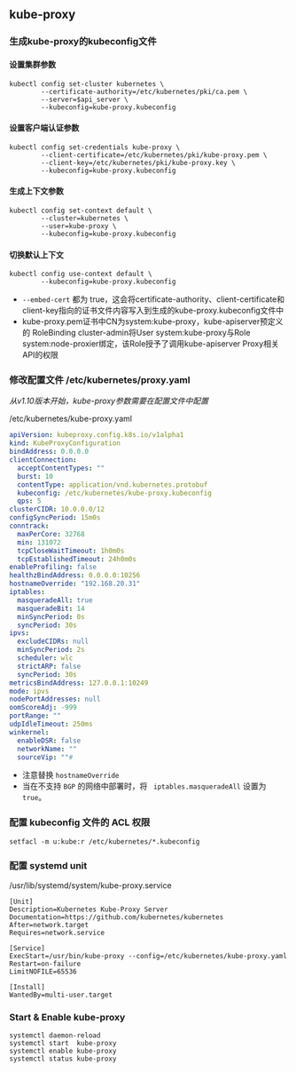 ## kube-proxy

### 生成kube-proxy的kubeconfig文件

#### 设置集群参数

```shell
kubectl config set-cluster kubernetes \
        --certificate-authority=/etc/kubernetes/pki/ca.pem \
        --server=$api_server \
        --kubeconfig=kube-proxy.kubeconfig    
```


#### 设置客户端认证参数

```shell
kubectl config set-credentials kube-proxy \
        --client-certificate=/etc/kubernetes/pki/kube-proxy.pem \
        --client-key=/etc/kubernetes/pki/kube-proxy.key \
        --kubeconfig=kube-proxy.kubeconfig
```

#### 生成上下文参数

```shell
kubectl config set-context default \
        --cluster=kubernetes \
        --user=kube-proxy \
        --kubeconfig=kube-proxy.kubeconfig
```

#### 切换默认上下文

```shell
kubectl config use-context default \
        --kubeconfig=kube-proxy.kubeconfig
```

  - `--embed-cert` 都为 true，这会将certificate-authority、client-certificate和client-key指向的证书文件内容写入到生成的kube-proxy.kubeconfig文件中
  - kube-proxy.pem证书中CN为system:kube-proxy，kube-apiserver预定义的 RoleBinding cluster-admin将User system:kube-proxy与Role system:node-proxier绑定，该Role授予了调用kube-apiserver Proxy相关API的权限



### 修改配置文件 /etc/kubernetes/proxy.yaml

*从v1.10版本开始，kube-proxy参数需要在配置文件中配置*

/etc/kubernetes/kube-proxy.yaml

```yaml
apiVersion: kubeproxy.config.k8s.io/v1alpha1
kind: KubeProxyConfiguration
bindAddress: 0.0.0.0
clientConnection:
  acceptContentTypes: ""
  burst: 10
  contentType: application/vnd.kubernetes.protobuf
  kubeconfig: /etc/kubernetes/kube-proxy.kubeconfig
  qps: 5
clusterCIDR: 10.0.0.0/12
configSyncPeriod: 15m0s
conntrack:
  maxPerCore: 32768
  min: 131072
  tcpCloseWaitTimeout: 1h0m0s
  tcpEstablishedTimeout: 24h0m0s
enableProfiling: false
healthzBindAddress: 0.0.0.0:10256
hostnameOverride: "192.168.20.31"
iptables:
  masqueradeAll: true
  masqueradeBit: 14
  minSyncPeriod: 0s
  syncPeriod: 30s
ipvs:
  excludeCIDRs: null
  minSyncPeriod: 2s
  scheduler: wlc
  strictARP: false
  syncPeriod: 30s
metricsBindAddress: 127.0.0.1:10249
mode: ipvs
nodePortAddresses: null
oomScoreAdj: -999
portRange: ""
udpIdleTimeout: 250ms
winkernel:
  enableDSR: false
  networkName: ""
  sourceVip: ""#
```

- 注意替换 `hostnameOverride` 
- 当在不支持 `BGP` 的网络中部署时，将 ` iptables.masqueradeAll` 设置为 `true`。



### 配置 kubeconfig 文件的 ACL 权限

```shell
setfacl -m u:kube:r /etc/kubernetes/*.kubeconfig
```



### 配置 systemd unit

/usr/lib/systemd/system/kube-proxy.service

```
[Unit]
Description=Kubernetes Kube-Proxy Server
Documentation=https://github.com/kubernetes/kubernetes
After=network.target
Requires=network.service

[Service]
ExecStart=/usr/bin/kube-proxy --config=/etc/kubernetes/kube-proxy.yaml
Restart=on-failure
LimitNOFILE=65536

[Install]
WantedBy=multi-user.target
```

### Start & Enable kube-proxy

```shell
systemctl daemon-reload
systemctl start  kube-proxy
systemctl enable kube-proxy
systemctl status kube-proxy
```

